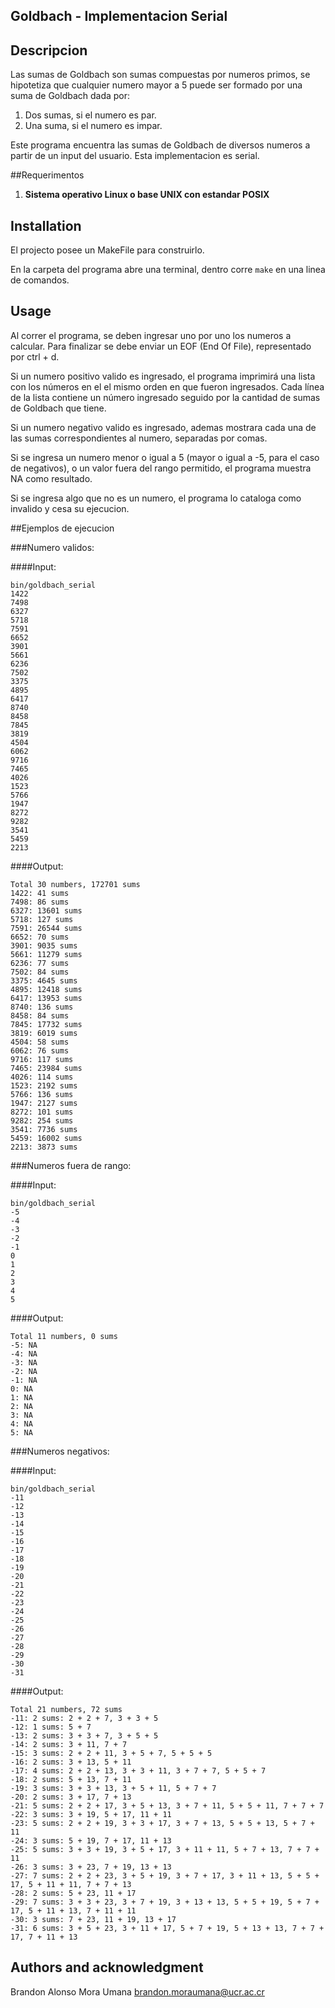 ## Goldbach - Implementacion Serial

## Descripcion


Las sumas de Goldbach son sumas compuestas por numeros primos, se hipotetiza que cualquier numero mayor a 5 puede ser formado por una suma de Goldbach dada por:


1. Dos sumas, si el numero es par.
2. Una suma, si el numero es impar.


Este programa encuentra las sumas de Goldbach de diversos numeros a partir de un input del usuario. Esta implementacion es serial.


##Requerimentos 


1. **Sistema operativo Linux o base UNIX con estandar POSIX** 


## Installation


El projecto posee un MakeFile para construirlo.


En la carpeta del programa abre una terminal, dentro corre `make` en una linea de comandos.



## Usage


Al correr el programa, se deben ingresar uno por uno los numeros a calcular. Para finalizar se debe enviar un EOF (End Of File), representado por ctrl + d.


Si un numero positivo valido es ingresado, el programa imprimirá una lista con los números en el el mismo orden en que fueron ingresados. Cada línea de la lista contiene un número ingresado seguido por la cantidad de sumas de Goldbach que tiene.


Si un numero negativo valido es ingresado, ademas mostrara cada una de las sumas correspondientes al numero, separadas por comas.


Si se ingresa un numero menor o igual a 5 (mayor o igual a -5, para el caso de negativos), o un valor fuera del rango permitido, el programa muestra NA como resultado.


Si se ingresa algo que no es un numero, el programa lo cataloga como invalido y cesa su ejecucion.


##Ejemplos de ejecucion


###Numero validos:


####Input:


    bin/goldbach_serial
    1422
    7498
    6327
    5718
    7591
    6652
    3901
    5661
    6236
    7502
    3375
    4895
    6417
    8740
    8458
    7845
    3819
    4504
    6062
    9716
    7465
    4026
    1523
    5766
    1947
    8272
    9282
    3541
    5459
    2213

####Output: 


    Total 30 numbers, 172701 sums
    1422: 41 sums
    7498: 86 sums
    6327: 13601 sums
    5718: 127 sums
    7591: 26544 sums
    6652: 70 sums
    3901: 9035 sums
    5661: 11279 sums
    6236: 77 sums
    7502: 84 sums
    3375: 4645 sums
    4895: 12418 sums
    6417: 13953 sums
    8740: 136 sums
    8458: 84 sums
    7845: 17732 sums
    3819: 6019 sums
    4504: 58 sums
    6062: 76 sums
    9716: 117 sums
    7465: 23984 sums
    4026: 114 sums
    1523: 2192 sums
    5766: 136 sums
    1947: 2127 sums
    8272: 101 sums
    9282: 254 sums
    3541: 7736 sums
    5459: 16002 sums
    2213: 3873 sums


###Numeros fuera de rango:


####Input: 


    bin/goldbach_serial
    -5
    -4
    -3
    -2
    -1
    0
    1
    2
    3
    4
    5


####Output: 


    Total 11 numbers, 0 sums
    -5: NA
    -4: NA
    -3: NA
    -2: NA
    -1: NA
    0: NA
    1: NA
    2: NA
    3: NA
    4: NA
    5: NA


###Numeros negativos:


####Input: 


    bin/goldbach_serial
    -11
    -12
    -13
    -14
    -15
    -16
    -17
    -18
    -19
    -20
    -21
    -22
    -23
    -24
    -25
    -26
    -27
    -28
    -29
    -30
    -31


####Output: 


    Total 21 numbers, 72 sums
    -11: 2 sums: 2 + 2 + 7, 3 + 3 + 5
    -12: 1 sums: 5 + 7
    -13: 2 sums: 3 + 3 + 7, 3 + 5 + 5
    -14: 2 sums: 3 + 11, 7 + 7
    -15: 3 sums: 2 + 2 + 11, 3 + 5 + 7, 5 + 5 + 5
    -16: 2 sums: 3 + 13, 5 + 11
    -17: 4 sums: 2 + 2 + 13, 3 + 3 + 11, 3 + 7 + 7, 5 + 5 + 7
    -18: 2 sums: 5 + 13, 7 + 11
    -19: 3 sums: 3 + 3 + 13, 3 + 5 + 11, 5 + 7 + 7
    -20: 2 sums: 3 + 17, 7 + 13
    -21: 5 sums: 2 + 2 + 17, 3 + 5 + 13, 3 + 7 + 11, 5 + 5 + 11, 7 + 7 + 7
    -22: 3 sums: 3 + 19, 5 + 17, 11 + 11
    -23: 5 sums: 2 + 2 + 19, 3 + 3 + 17, 3 + 7 + 13, 5 + 5 + 13, 5 + 7 + 11
    -24: 3 sums: 5 + 19, 7 + 17, 11 + 13
    -25: 5 sums: 3 + 3 + 19, 3 + 5 + 17, 3 + 11 + 11, 5 + 7 + 13, 7 + 7 + 11
    -26: 3 sums: 3 + 23, 7 + 19, 13 + 13
    -27: 7 sums: 2 + 2 + 23, 3 + 5 + 19, 3 + 7 + 17, 3 + 11 + 13, 5 + 5 + 17, 5 + 11 + 11, 7 + 7 + 13
    -28: 2 sums: 5 + 23, 11 + 17
    -29: 7 sums: 3 + 3 + 23, 3 + 7 + 19, 3 + 13 + 13, 5 + 5 + 19, 5 + 7 + 17, 5 + 11 + 13, 7 + 11 + 11
    -30: 3 sums: 7 + 23, 11 + 19, 13 + 17
    -31: 6 sums: 3 + 5 + 23, 3 + 11 + 17, 5 + 7 + 19, 5 + 13 + 13, 7 + 7 + 17, 7 + 11 + 13

## Authors and acknowledgment


Brandon Alonso Mora Umana
brandon.moraumana@ucr.ac.cr
